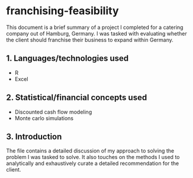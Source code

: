 # franchising-feasibility
This document is a brief summary of a project I completed for a catering company out of Hamburg, Germany. I was tasked with evaluating whether the client should franchise their business to expand within Germany.

## 1. Languages/technologies used
- R
- Excel

## 2. Statistical/financial concepts used
- Discounted cash flow modeling
- Monte carlo simulations

## 3. Introduction
The file contains a detailed discussion of my approach to solving the problem I was tasked to solve. It also touches on the methods I used to analytically and exhaustively curate a detailed recommendation for the client.
